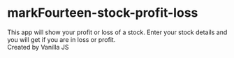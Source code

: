 # markFourteen-stock-profit-loss
This app will show your profit or loss of a stock. Enter your stock details and you will get if you are in loss or profit. 
<br>
Created by Vanilla JS
